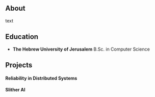 ## About

text


## Education

* **The Hebrew University of Jerusalem** B.Sc. in Computer Science


## Projects

#### Reliability in Distributed Systems

#### Slither AI

